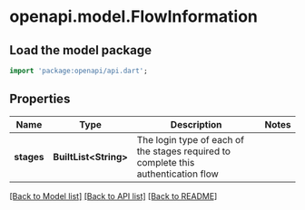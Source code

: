 # openapi.model.FlowInformation

## Load the model package
```dart
import 'package:openapi/api.dart';
```

## Properties
Name | Type | Description | Notes
------------ | ------------- | ------------- | -------------
**stages** | **BuiltList&lt;String&gt;** | The login type of each of the stages required to complete this authentication flow | 

[[Back to Model list]](../README.md#documentation-for-models) [[Back to API list]](../README.md#documentation-for-api-endpoints) [[Back to README]](../README.md)


